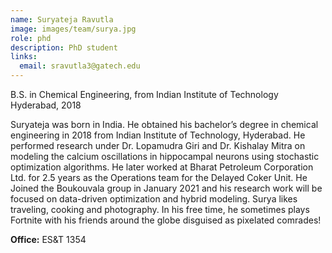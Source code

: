 ```yaml
---
name: Suryateja Ravutla
image: images/team/surya.jpg
role: phd
description: PhD student
links:
  email: sravutla3@gatech.edu
---
```


B.S. in Chemical Engineering, from Indian Institute of Technology Hyderabad, 2018

Suryateja was born in India. He obtained his bachelor’s degree in chemical engineering in 2018 from Indian Institute of Technology, Hyderabad. He performed research under Dr. Lopamudra Giri and Dr. Kishalay Mitra on modeling the calcium oscillations in hippocampal neurons using stochastic optimization algorithms. He later worked at Bharat Petroleum Corporation Ltd. for 2.5 years as the Operations team for the Delayed Coker Unit. He Joined the Boukouvala group in January 2021 and his research work will be focused on data-driven optimization and hybrid modeling. Surya likes traveling, cooking and photography. In his free time, he sometimes plays Fortnite with his friends around the globe disguised as pixelated comrades!

**Office:**
ES&T 1354

